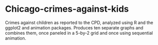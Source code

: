 Chicago-crimes-against-kids
===========================

Crimes against children as reported to the CPD, analyzed using R and the ggplot2 and animation packages.
Produces ten separate graphs and combines them, once paneled in a 5-by-2 grid and once using sequential animation.
